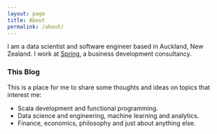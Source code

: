 ```yaml
---
layout: page
title: About
permalink: /about/
---
```


I am a data scientist and software engineer based in Auckland, New Zealand. I work at [Spring](http://spring.nz/), a business development consultancy.

### This Blog

This is a place for me to share some thoughts and ideas on topics that interest me:

* Scala development and functional programming.
* Data science and engineering, machine learning and analytics.
* Finance, economics, philosophy and just about anything else.
